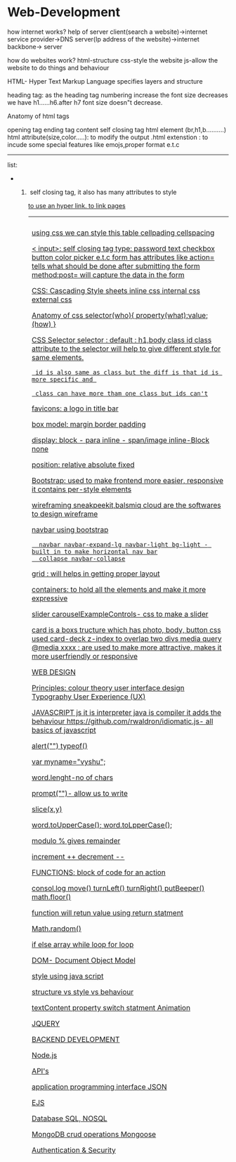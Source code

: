 # Web-Development

how internet works?
  help of server
   client(search a website)->internet service provider->DNS server(Ip address of the website)->internet backbone-> server

how do websites work?
  html-structure
  css-style the website
  js-allow the website to do things and behaviour

 
HTML- Hyper Text Markup Language
            specifies layers and structure

<tage name>
heading tag: as the heading tag numbering increase the font size decreases
 we have h1......h6.after h7 font size doesn"t decrease.

Anatomy of html tags
 
   opening tag
   ending tag
   content
   self closing tag
   html element (br,h1,b..........)
   html attribute(size,color.....): to modify the output
   .html extenstion
   <meta charset='utf8'> : to incude some special features like emojs,proper format e.t.c
   <hr>
  list:
     <ul>
         <li>
    
   <ol>
      <li>

<img>  self closing tag, it also has many attributes to style

<a href="link"> to use an hyper link. to link pages

<table>
<thead>
<th>
<tbody>
<tfoot>
<tr>
  <td>

using css we can style this table
cellpading
cellspacing

<form>
   <label>
  < input>: self closing tag
      type: password
               text
               checkbox
               button
               color picker e.t.c
 form has attributes like action= tells what should be done after submitting the form
                                      method:post= will capture the data in the form


CSS: Cascading Style sheets
   inline css
   internal css
   external css
   
Anatomy of css
   selector(who){
                     property(what):value;(how)
               }

   
 CSS Selector
     selector : default : h1,body
                     class
                     id
     class attribute to the selector will help to give different style for same elements.

     id is also same as class but the diff is that id is more specific and 

     class can have more tham one class but ids can't

 favicons: a logo in title bar

box model:
          margin 
          border
          padding 

display:
       block - para
       inline - span/image
       inline-Block
       none
       
position:
      relative
      absolute
      fixed


Bootstrap:
    used to make frontend more easier, responsive
    it contains per-style elements

wireframing
     sneakpeekit,balsmiq cloud are the softwares to design wireframe

navbar using bootstrap 
   
      navbar navbar-expand-lg navbar-light bg-light - built in to make horizontal nav bar
      collapse navbar-collapse

grid : will helps in getting proper layout

containers: to hold all the elements and make it more expressive

slider
   carouselExampleControls- css to make a slider

card 
     is a boxs tructure which has photo, body, button 
      css used card-deck
z-index
        to overlap two divs
media query
   @media xxxx : are used to make more attractive, makes it more userfriendly or responsive



WEB DESIGN

Principles:
       colour theory
       user interface design
       Typography
       User Experience (UX)

JAVASCRIPT
     js it is interpreter
   java is compiler
it adds the behaviour 
https://github.com/rwaldron/idiomatic.js- all basics of javascript

alert("")
typeof()
 
var myname="vyshu";

word.lenght-no of chars

prompt("")- allow us to write

slice(x,y)

word.toUpperCase();
word.toLpperCase();

modulo % gives remainder

increment ++
decrement --

FUNCTIONS: block of code for an action

consol.log
move()
turnLeft()
turnRight()
putBeeper()
math.floor()

function will retun value using return statment

Math.random()

if else
array
while loop
for loop

DOM- Document Object Model

style using java script

structure vs style vs behaviour

textContent property
switch statment
Animation

JQUERY

BACKEND DEVELOPMENT

Node.js

API's

application programming interface
JSON

EJS

Database 
SQL, NOSQL

MongoDB
  crud operations
Mongoose

Authentication & Security
